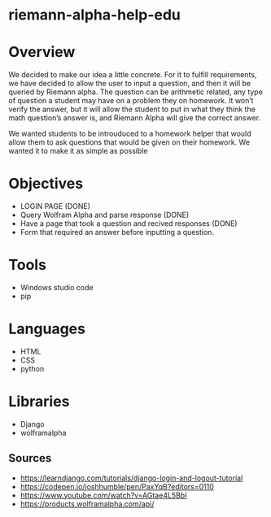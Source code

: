 # riemann-alpha-help-edu

# Overview
We decided to make our idea a little concrete. For it to fulfill requirements, we have decided to allow the user to input a question, and then it will be queried by Riemann alpha. The question can be arithmetic related, any type of question a student may have on a problem they on homework.  It won’t verify the answer, but it will allow the student to put in what they think the math question’s answer is, and Riemann Alpha will give the correct answer. 

We wanted students to be introuduced to a homework helper that would allow them to ask questions that would be given on their homework. We wanted it to make it as simple as possible

# Objectives

 * LOGIN PAGE (DONE)
 * Query Wolfram Alpha and parse response (DONE)
 * Have a page that took a question and recived responses (DONE)
 * Form that required an answer before inputting a question.

# Tools

 * Windows studio code
 * pip

# Languages

 * HTML
 * CSS
 * python

# Libraries

  * Django
  * wolframalpha
  


## Sources
- https://learndjango.com/tutorials/django-login-and-logout-tutorial
- https://codepen.io/joshhumble/pen/PaxYqB?editors=0110
- https://www.youtube.com/watch?v=AGtae4L5BbI
- https://products.wolframalpha.com/api/
